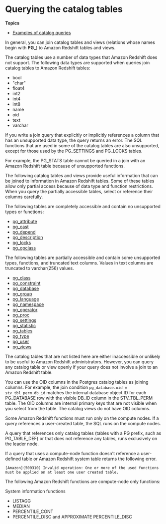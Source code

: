 # Querying the catalog tables<a name="c_join_PG"></a>

**Topics**
+ [Examples of catalog queries](c_join_PG_examples.md)

In general, you can join catalog tables and views \(relations whose names begin with **PG\_**\) to Amazon Redshift tables and views\. 

The catalog tables use a number of data types that Amazon Redshift does not support\. The following data types are supported when queries join catalog tables to Amazon Redshift tables: 
+ bool
+ "char"
+ float4
+ int2
+ int4
+ int8
+ name
+ oid
+ text
+ varchar

If you write a join query that explicitly or implicitly references a column that has an unsupported data type, the query returns an error\. The SQL functions that are used in some of the catalog tables are also unsupported, except for those used by the PG\_SETTINGS and PG\_LOCKS tables\.

For example, the PG\_STATS table cannot be queried in a join with an Amazon Redshift table because of unsupported functions\.

The following catalog tables and views provide useful information that can be joined to information in Amazon Redshift tables\. Some of these tables allow only partial access because of data type and function restrictions\. When you query the partially accessible tables, select or reference their columns carefully\.

The following tables are completely accessible and contain no unsupported types or functions: 
+  [pg\_attribute](https://www.postgresql.org/docs/8.0/static/catalog-pg-attribute.html) 
+  [pg\_cast ](https://www.postgresql.org/docs/8.0/static/catalog-pg-cast.html) 
+  [pg\_depend](https://www.postgresql.org/docs/8.0/static/catalog-pg-depend.html) 
+  [pg\_description ](https://www.postgresql.org/docs/8.0/static/catalog-pg-description.html) 
+  [pg\_locks ](https://www.postgresql.org/docs/8.0/static/view-pg-locks.html) 
+  [pg\_opclass ](https://www.postgresql.org/docs/8.0/static/catalog-pg-opclass.html) 

The following tables are partially accessible and contain some unsupported types, functions, and truncated text columns\. Values in text columns are truncated to varchar\(256\) values\. 
+  [pg\_class](https://www.postgresql.org/docs/8.0/static/catalog-pg-class.html) 
+  [pg\_constraint](https://www.postgresql.org/docs/8.0/static/catalog-pg-constraint.html) 
+  [pg\_database](https://www.postgresql.org/docs/8.0/static/catalog-pg-database.html) 
+  [pg\_group](https://www.postgresql.org/docs/8.0/static/catalog-pg-group.html) 
+  [pg\_language ](https://www.postgresql.org/docs/8.0/static/catalog-pg-language.html) 
+  [pg\_namespace](https://www.postgresql.org/docs/8.0/static/catalog-pg-namespace.html) 
+  [pg\_operator](https://www.postgresql.org/docs/8.0/static/catalog-pg-operator.html) 
+  [pg\_proc](https://www.postgresql.org/docs/8.0/static/catalog-pg-proc.html) 
+  [pg\_settings](https://www.postgresql.org/docs/8.0/static/view-pg-settings.html) 
+  [pg\_statistic](https://www.postgresql.org/docs/8.0/static/catalog-pg-statistic.html) 
+  [pg\_tables](https://www.postgresql.org/docs/8.0/static/view-pg-tables.html) 
+  [pg\_type ](https://www.postgresql.org/docs/8.0/static/catalog-pg-type.html) 
+  [pg\_user](https://www.postgresql.org/docs/8.0/static/view-pg-user.html) 
+  [pg\_views](https://www.postgresql.org/docs/8.0/static/view-pg-views.html) 

The catalog tables that are not listed here are either inaccessible or unlikely to be useful to Amazon Redshift administrators\. However, you can query any catalog table or view openly if your query does not involve a join to an Amazon Redshift table\.

You can use the OID columns in the Postgres catalog tables as joining columns\. For example, the join condition `pg_database.oid = stv_tbl_perm.db_id` matches the internal database object ID for each PG\_DATABASE row with the visible DB\_ID column in the STV\_TBL\_PERM table\. The OID columns are internal primary keys that are not visible when you select from the table\. The catalog views do not have OID columns\.

Some Amazon Redshift functions must run only on the compute nodes\. If a query references a user\-created table, the SQL runs on the compute nodes\.

A query that references only catalog tables \(tables with a PG prefix, such as PG\_TABLE\_DEF\) or that does not reference any tables, runs exclusively on the leader node\.

If a query that uses a compute\-node function doesn't reference a user\-defined table or Amazon Redshift system table returns the following error\.

```
[Amazon](500310) Invalid operation: One or more of the used functions must be applied on at least one user created table.
```

The following Amazon Redshift functions are compute\-node only functions:

System information functions
+ LISTAGG
+ MEDIAN
+ PERCENTILE\_CONT
+ PERCENTILE\_DISC and APPROXIMATE PERCENTILE\_DISC